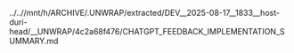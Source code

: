 ../..//mnt/h/ARCHIVE/.UNWRAP/extracted/DEV__2025-08-17__1833__host-duri-head/__UNWRAP/4c2a68f476/CHATGPT_FEEDBACK_IMPLEMENTATION_SUMMARY.md